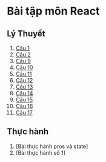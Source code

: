 # Bài tập môn React
## Lý Thuyết
1. [Câu 1](https://codepen.io/LyQuangThuan/pen/oNydRKW)
2. [Câu 2](https://codepen.io/LyQuangThuan/pen/WNyJBVP)
3. [Câu 9](https://codepen.io/LyQuangThuan/pen/WNyxEvK)
4. [Câu 10](https://codepen.io/LyQuangThuan/pen/zYaBdZG)
5. [Câu 11](https://codepen.io/LyQuangThuan/pen/abKJxmK)
6. [Câu 12](https://codepen.io/LyQuangThuan/pen/rNKybWp)
7. [Câu 13](https://codepen.io/LyQuangThuan/pen/yLEMrgX)
8. [Câu 14](https://codepen.io/LyQuangThuan/pen/bGKWWdR)
9. [Câu 15](https://codepen.io/LyQuangThuan/pen/ExRmmjr)
10. [Câu 16](https://codepen.io/LyQuangThuan/pen/OJEZeLw)
11. [Câu 17](https://codepen.io/LyQuangThuan/pen/VwdxJwz)
## Thực hành
1. [Bài thực hành pros và state]
2. [Bài thực hành số 1]
